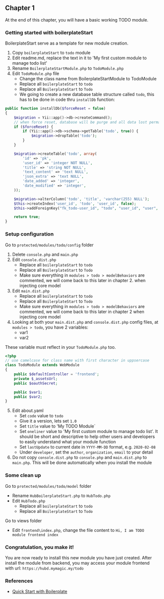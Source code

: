 ## Chapter 1
At the end of this chapter, you will have a basic working TODO module.

### Getting started with boilerplateStart
BoilerplateStart serve as a template for new module creation.
1. Copy `boilerplateStart` to `todo` module
2. Edit readme.md, replace the text in it to 'My first custom module to manage todo list'
3. Rename `BoilerplateStartModule.php` to `TodoModule.php`
4. Edit `TodoModule.php` file
    - Change the class name from BoilerplateStartModule to TodoModule
    - Replace all `boilerplateStart` to `todo`
    - Replace all `BoilerplateStart` to `Todo`
    - We going to create a new database table structure called `todo`, this has to be done in code thru `installDb` function:
```php
public function installDb($forceReset = false)
{
	$migration = Yii::app()->db->createCommand();
	// when force reset, database will be purge and all data lost permanently
	if ($forceReset) {
		if (Yii::app()->db->schema->getTable('todo', true)) {
			$migration->dropTable('todo');
		}
	}

	$migration->createTable('todo', array(
		'id' => 'pk',
		'user_id' => 'integer NOT NULL',
		'title' => 'string NOT NULL',
		'text_content' => 'text NULL',
		'json_extra' => 'text NULL',
		'date_added' => 'integer',
		'date_modified' => 'integer',
	));

	$migration->alterColumn('todo', 'title', 'varchar(255) NULL');
	$this->createIndex('user_id', 'todo', 'user_id', false);
	$this->addForeignKey("fk_todo-user_id", "todo", "user_id", "user", "id", "RESTRICT", "RESTRICT");

	return true;
}
```
### Setup configuration
Go to `protected/modules/todo/config` folder
1. Delete `console.php` and `main.php`
2. Edit `console.dist.php`
   - Replace all `boilerplateStart` to `todo`
   - Replace all `BoilerplateStart` to `Todo`
   - Make sure everything in `modules > todo > modelBehaviors` are commented, we will come back to this later in chapter 2. when injecting core model
3. Edit `main.dist.php`
   - Replace all `boilerplateStart` to `todo`
   - Replace all `BoilerplateStart` to `Todo`
   - Make sure everything in `modules > todo > modelBehaviors` are commented, we will come back to this later in chapter 2 when injecting core model
4. Looking at both your `main.dist.php` and `console.dist.php` config files, at `modules > todo`, you have 2 variables:
   - var1
   - var2

These variable must reflect in your `TodoModule.php` too.
```php
<?php
// use camelcase for class name with first character in uppsercase
class TodoModule extends WebModule
{
	public $defaultController = 'frontend';
	private $_assetsUrl;
	public $oauthSecret;

	public $var1;
	public $var2;
}
```
5. Edit about.yaml
   - Set `code` value to `todo`
   - Give it a version, lets set `1.0`
   - Set `title` value to 'My TODO Module`
   - Set `oneliner` value to 'My first custom module to manage todo list'. It should be short and descriptive to help other users and developers to easily understand what your module function
   - Set `lastUpdate` to current date in `YYYY-MM-DD` format, e.g. `2020-02-08`
   - Under `developer`, set the `author`, `organization`, `email` to your detail
6. Do not copy `console.dist.php` to `console.php` and `main.dist.php` to `main.php`. This will be done automatically when you install the module

### Some clean up
Go to `protected/modules/todo/model` folder
  - Rename `HubBoilerplateStart.php` to `HubTodo.php`
  - Edit `HubTodo.php`
    - Replace all `boilerplateStart` to `todo`
    - Replace all `BoilerplateStart` to `Todo`        

Go to views folder
  - Edit `frontend\index.php`, change the file content to `Hi, I am TODO module frontend index`

### Congratulation, you make it!
You are now ready to install this new module you have just created.
After install the module from backend, you may access your module frontend with url: `https://hubd.mymagic.my/todo`


### References
  * [Quick Start with Boilerplate](Quick-Start-with-Boilerplate)